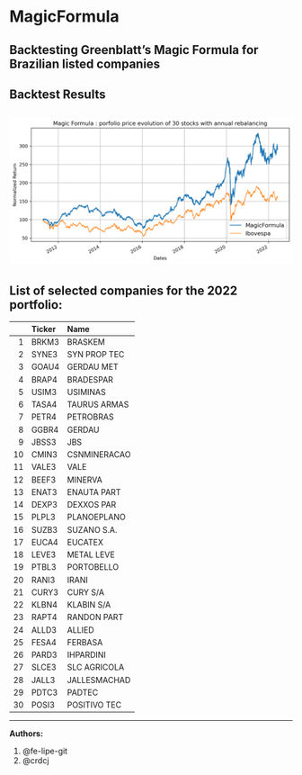 # MagicFormula
Backtesting Greenblatt’s Magic Formula for Brazilian listed companies
---
## Backtest Results
![Backtest](/images/output.png)
---
## List of selected companies for the 2022 portfolio:

|    | Ticker   | Name         |
|---:|:---------|:-------------|
|  1 | BRKM3    | BRASKEM      |
|  2 | SYNE3    | SYN PROP TEC |
|  3 | GOAU4    | GERDAU MET   |
|  4 | BRAP4    | BRADESPAR    |
|  5 | USIM3    | USIMINAS     |
|  6 | TASA4    | TAURUS ARMAS |
|  7 | PETR4    | PETROBRAS    |
|  8 | GGBR4    | GERDAU       |
|  9 | JBSS3    | JBS          |
| 10 | CMIN3    | CSNMINERACAO |
| 11 | VALE3    | VALE         |
| 12 | BEEF3    | MINERVA      |
| 13 | ENAT3    | ENAUTA PART  |
| 14 | DEXP3    | DEXXOS PAR   |
| 15 | PLPL3    | PLANOEPLANO  |
| 16 | SUZB3    | SUZANO S.A.  |
| 17 | EUCA4    | EUCATEX      |
| 18 | LEVE3    | METAL LEVE   |
| 19 | PTBL3    | PORTOBELLO   |
| 20 | RANI3    | IRANI        |
| 21 | CURY3    | CURY S/A     |
| 22 | KLBN4    | KLABIN S/A   |
| 23 | RAPT4    | RANDON PART  |
| 24 | ALLD3    | ALLIED       |
| 25 | FESA4    | FERBASA      |
| 26 | PARD3    | IHPARDINI    |
| 27 | SLCE3    | SLC AGRICOLA |
| 28 | JALL3    | JALLESMACHAD |
| 29 | PDTC3    | PADTEC       |
| 30 | POSI3    | POSITIVO TEC |
---
**Authors:**
1. @fe-lipe-git
2. @crdcj